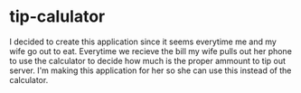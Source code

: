 # tip-calulator

I decided to create this application since it seems everytime me and my wife go out to eat. Everytime we recieve the bill my wife pulls out her phone to use the calculator to decide how much is the proper ammount to tip out server. I'm making this application for her so she can use this instead of the calculator.
